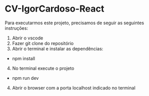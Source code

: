 # CV-IgorCardoso-React

Para executarmos este projeto, precisamos de seguir as seguintes instruções:

1. Abrir o vscode
2. Fazer git clone do repositório
3. Abrir o terminal e instalar as dependências:

- npm install

4. No terminal execute o projeto

- npm run dev

4. Abrir o browser com a porta localhost indicado no terminal
